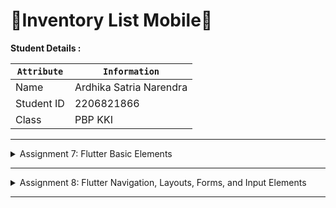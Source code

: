 # 📝Inventory List Mobile📝

**Student Details :**

|  `Attribute`  |               `Information`               |
|---------------|-------------------------------------------|
| Name          | Ardhika Satria Narendra                   |
| Student ID    | 2206821866                                |
| Class         | PBP KKI                                   |

---
<details>
<summary>Assignment 7: Flutter Basic Elements</summary>

## Questions and Answers

### -> What are the main differences between stateless and stateful widget in Flutter?

- Stateless Widgets:
Stateless Widgets are simple. In Stateless Widgets they only create themselves once, using the data you provide in their elements (text, color, etc.). Unless the information changes, they remain unchanged over time. They don't have to monitor any changes, which makes them effective.

    Example: 
    Imagine a stateless widget as an object of art that is displayed on a gallery wall. This landscape painting is stunning. It is simply there for people to look at; it doesn't make any changes on its own. It's the same painting in the gallery every time you walk in. It just captures a single point in time and is static. A stateless widget in Flutter resembles this artwork. Until the developer (the artist) chooses to remove it and hang a new painting (update the widget with new data), nothing will change. 

    Stateless Widgets is always the same unless someone actively changes or modifies it. It remains unchanged.

- Stateful Widgets:
In Stateful Widgets when something changes, they are able to stay informed and make updates to themselves. They possess a "memory" of their present situation. As a result, the program will remember and update to reflect any modifications made to any user input, timers, or other features over time.

    Example: 
    Now imagine a digital clock placed next to the artwork. With seconds counting down, the current time appears on this clock. It always displays the most recent time, which is refreshed every second. The time will have changed if you turn away and then turn back around. The clock is always current and "remembers" the time. A stateful widget in Flutter is similar to this digital clock. It could changes anytime when developer input something . It can refresh itself (the display updates every second) and remember information (such the current time) and if something interacts with it (like setting an alarm), the stateful widget can respond and remember this new state (the time the alarm is set for). 

    Stateful Widget is dynamic, changing on its own, updating what it displays as time goes by, and remembering the changes that occur.

---

### -> Explain all widgets that you used in this assignment.
- `MaterialApp`: The starting point of a Material Design app. It's usually the root of the widget tree and wraps a number of widgets that commonly provide functionality like navigation, theming, and localization.

- `ThemeData`: This is used to share colors and font styles throughout the app. It allows for consistent design across the app and adherence to Material Design guidelines.

- `Scaffold`: It offers a framework with default app bar, body, floating action button, drawer, and bottom navigation. It’s like the backbone for a screen in Flutter.

- `AppBar`: Provides a standard app bar with a title, back button, and actions. It's automatically implied to contain navigation and status information.

- `Padding`: This widget is often used to create whitespace around a widget to avoid a cramped layout.

- `Column`: Useful for displaying widgets in a vertical manner. It can be thought of as a div in HTML that uses a column-based layout.

- `Text`: The most commonly used widget for showing content on the screen. It can be styled using the style property to change things like font size, weight, color, etc.

- `GridView.count`: It allows you to create a grid layout with a specific number of columns (defined by crossAxisCount). Each child of the GridView is placed in a tile and arranged into a two-dimensional array.

- `MenuCard`: This is a custom widget that you would define in your Flutter code. It encapsulates the visual structure and behavior of a menu item card.

- `InkWell`: A widget that provides feedback to a user's interaction with its child, usually by displaying a ripple effect upon touch. It's commonly used with Material to provide visual feedback.

- `Container`: A multi-purpose widget that can be used to apply padding, margins, borders, or color to its child. It's also useful for alignment and sizing.

- `Center`: Centers its child within the available space. It's a straightforward way to align a widget along both the X and Y axes.

- `Icon`: Displays a graphical icon from the material icons library. It's typically used for buttons, form fields, and in AppBar actions.

- `SnackBar`: An overlay used to display a lightweight message at the bottom of the screen. It can be swiped to dismiss and can include an optional action.

---

### -> Explain how you implemented the checklist above step-by-step (not just following the tutorial).

1. **Generate a new Flutter Project**

    A new Flutter project called `inventory_list` is created by running the `flutter create` command in the terminal. This initializes a fresh Flutter application with all the necessary files and directories following Flutter's default project structure.

    The purpose of this step is to set up the base environment for Flutter development. This creates a number of files and directories that are standard for all Flutter projects, including Dart code files, resources, and configuration files that define the project's dependencies and settings.

    ```
    flutter create inventory_list
    cd inventory_list
    flutter run
    ```

2. **Main.dart file modification**

    The `main.dart` file, which serves as the entry point of the Flutter application, is modified to include imports for Flutter material components and the custom `menu.dart` file. The `MyApp` class is also modified to return a `MaterialApp` with an indigo color theme.

    Modifying the `main.dart` file is essential to configure the initial settings of the application, such as its title, theme, and the home screen widget. By importing `menu.dart`, i make the `MyHomePage` widget available to `MaterialApp`. Changing the theme color to indigo customizes the look and feel of the application to match the desired aesthetic.

    ```
    import 'package:flutter/material.dart';
    import 'package:inventory_list/menu.dart';

    void main() {
    runApp(const MyApp());
    }

    class MyApp extends StatelessWidget {
    const MyApp({super.key});

    // This widget is the root of your application.
    @override
    Widget build(BuildContext context) {
        return MaterialApp(
        title: 'Flutter Demo',
        theme: ThemeData(
            // This is the theme of your application.
            //
            // TRY THIS: Try running your application with "flutter run". You'll see
            // the application has a blue toolbar. Then, without quitting the app,
            // try changing the seedColor in the colorScheme below to Colors.green
            // and then invoke "hot reload" (save your changes or press the "hot
            // reload" button in a Flutter-supported IDE, or press "r" if you used
            // the command line to start the app).
            //
            // Notice that the counter didn't reset back to zero; the application
            // state is not lost during the reload. To reset the state, use hot
            // restart instead.
            //
            // This works for code too, not just values: Most code changes can be
            // tested with just a hot reload.
            // colorScheme: ColorScheme.fromSeed(seedColor: Colors.indigo),
            // useMaterial3: true,
            primarySwatch: Colors.indigo
        ),
        home: MyHomePage(),
        );
    }
    }
    ```

3. **Create a new file named `menu.dart` in the `inventory_list/lib` and create the `HomePage` widget**

    A new file named `menu.dart` is created within the `lib` directory of the Flutter project. Inside `menu.dart`, the `MyHomePage` stateless widget is defined, which uses a `Scaffold` to structure the layout of the home page. This includes an `AppBar`, a `GridView` for items, and custom `ShopCard` widgets.

    Creating a separate `menu.dart` file helps organize the code by separating the home page layout and logic from the main application file. The `Scaffold` provides a standard app layout structure with common elements like an app bar and body. The `GridView` is used to create a grid of cards for each shop item, providing a responsive layout for different screen sizes. The `ShopCard` widgets are used to encapsulate the design and behavior of each card, making the code more modular and reusable.

    ```
    import 'package:flutter/material.dart';

    class MyHomePage extends StatelessWidget {
    MyHomePage({Key? key}) : super(key: key);

    final List<ShopItem> items = [
        ShopItem("View Items", Icons.checklist, Colors.green),
        ShopItem("Add Item", Icons.add_shopping_cart, Colors.blue),
        ShopItem("Logout", Icons.logout, Colors.red),
    ];


    // This widget is the home page of your application. It is stateful, meaning
    // that it has a State object (defined below) that contains fields that affect
    // how it looks.

    // This class is the configuration for the state. It holds the values (in this
    // case the title) provided by the parent (in this case the App widget) and
    // used by the build method of the State. Fields in a Widget subclass are
    // always marked "final".

    @override
        Widget build(BuildContext context) {
            return Scaffold(
            appBar: AppBar(
                title: const Text(
                'Inventory List',
                ),
            ),
            body: SingleChildScrollView(
                // Scrolling wrapper widget
                child: Padding(
                padding: const EdgeInsets.all(10.0), // Set padding for the page
                child: Column(
                    // Widget to display children vertically
                    children: <Widget>[
                    const Padding(
                        padding: EdgeInsets.only(top: 10.0, bottom: 10.0),
                        // Text widget to display text with center alignment and appropriate style
                        child: Text(
                        'PBP Shop', // Text indicating the shop name
                        textAlign: TextAlign.center,
                        style: TextStyle(
                            fontSize: 30,
                            fontWeight: FontWeight.bold,
                        ),
                        ),
                    ),
                    // Grid layout
                    GridView.count(
                        // Container for our cards.
                        primary: true,
                        padding: const EdgeInsets.all(20),
                        crossAxisSpacing: 10,
                        mainAxisSpacing: 10,
                        crossAxisCount: 3,
                        shrinkWrap: true,
                        children: items.map((ShopItem item) {
                        // Iteration for each item
                        return ShopCard(item);
                        }).toList(),
                    ),
                    ],
                ),
                ),
            ),
            );
        }
    }

    class ShopCard extends StatelessWidget {
    final ShopItem item;

    const ShopCard(this.item, {Key? key}) : super(key: key); // Constructor

    @override
    Widget build(BuildContext context) {
        return Material(
        color: item.color,
        child: InkWell(
            // Responsive touch area
            onTap: () {
            // Show a SnackBar when clicked
            ScaffoldMessenger.of(context)
                ..hideCurrentSnackBar()
                ..showSnackBar(SnackBar(
                    content: Text("You pressed the ${item.name} button!")));
            },
            child: Container(
            // Container to hold Icon and Text
            padding: const EdgeInsets.all(8),
            child: Center(
                child: Column(
                mainAxisAlignment: MainAxisAlignment.center,
                children: [
                    Icon(
                    item.icon,
                    color: Colors.white,
                    size: 30.0,
                    ),
                    const Padding(padding: EdgeInsets.all(3)),
                    Text(
                    item.name,
                    textAlign: TextAlign.center,
                    style: const TextStyle(color: Colors.white),
                    ),
                ],
                ),
            ),
            ),
        ),
        );
    }
    }

    class ShopItem {
    final String name;
    final IconData icon;
    final Color color;

    ShopItem(this.name, this.icon, this.color);
    }
    ```

**Bonus: Enhancements for Color Customization**

The `ShopItem` class is expanded to include a `color` field, and the `ShopCard` widget is updated to use this color for its material background. The `items` list in `MyHomePage` is updated to include a specific color for each item.

Adding a color attribute to the `ShopItem` class allows for more flexible and dynamic styling of the `ShopCard` widgets. By passing the color to the `Material` widget in `ShopCard`, each card can be visually distinct, which can improve user interaction and the overall user experience. This customization enhances the visual appeal of the app and allows for a more branded or thematic design approach.

    ```
    // Update items list to include a color for each item
    final List<ShopItem> items = [
        ShopItem("View Items", Icons.checklist, Colors.green),
        ShopItem("Add Item", Icons.add_shopping_cart, Colors.blue),
        ShopItem("Logout", Icons.logout, Colors.red),
    ];
    ```

    ```
    // Update ShopCard to accept and use a color
    class ShopCard extends StatelessWidget {
    final ShopItem item;

    const ShopCard(this.item, {Key? key}) : super(key: key);

    @override
    Widget build(BuildContext context) {
        return Material(
        color: item.color, // Use the color from the item
        // Rest of your ShopCard code...
        );
    }
    }
    ```

    ```
    // Update ShopItem class to include a color
    class ShopItem {
    final String name;
    final IconData icon;
    final Color color; // Add the color property

    ShopItem(this.name, this.icon, this.color); // Update constructor to include color
    }
    ```

</details>

---

<details>
<summary>Assignment 8: Flutter Navigation, Layouts, Forms, and Input Elements</summary>

## Questions and Answers

### -> Explain the difference between `Navigator.push()` and `Navigator.pushReplacement()`, accompanied by examples of the correct usage of both methods!

navigator.push() : This method is used when you want to move to a new screen while maintaining the current screen in the navigation stack. In other words, the previous screen is not eliminated when you navigate to the new one. It resembles adding a new page on top of the ones that already exist. Using {Navigator.push()} allows you to utilize the back button to go back to the previous screen.

Example Usage of Navigator.push() : Imagine you have a product list on your app. You want to display the product details on a new screen when a user taps on one of the products. Since the user may want to return to the list of items after seeing the information, you would use `Navigator.push()` in this case.

    ```
    Navigator.push(
        context,
        MaterialPageRoute(builder: (context) => ProductDetailsScreen()),
    );
    ```

Navigator.pushReplacement() : If you want to change to a different screen without remaining the current screen in the browser stack, you can use this technique. The new screen essentially takes the place of the old one. When you want the user to stay on the current screen but not go back, this is helpful.

Example Usage of Navigator.pushReplacement() : An example of this usually happens in a login flow. A user is able to access the app's home screen after successfully logging in. Returning to the login screen once logged in is not logical, thus in this case, you would use `Navigator.pushReplacement().

    ```
    Navigator.pushReplacement(
        context,
        MaterialPageRoute(builder: (context) => HomeScreen()),
    );
    ```

In short up, if the user needs to return to the previous screen, utilize {Navigator.push()`. If you want to completely replace the current screen and keep the user from returning to it, use {Navigator.pushReplacement().

---

### -> Explain each layout widget in Flutter and their respective usage contexts!

•	Container: This widget has a lot of flexibility. I use it anytime I have to make a box with a certain border, background color, width, or height. It works well for aligning its child widget and adding margin and padding. If you're familiar with web development, it's similar to an HTML div.
•	Row and Column: For both horizontal (row) and vertical (column) linear layouts, row and column are the essential elements. For example, I use Rows to arrange icons on a toolbar or other widgets side by side. I can place widgets on top of each other, such as form fields in a login screen, with the help of columns. In CSS, they are comparable to flexbox.
•	Stack: For overlaying widgets on top of one other, this widget is great. I frequently use it to create complex user interfaces (UIs) with floating buttons or to overlay text on photos.
•	GridView: GridView is my go-to widget when I need to create a grid layout, such as a gallery or a grid of choices. It is quite helpful for showing objects in a structured format because it automatically puts its child widgets into a grid.
•	ListView: For creating scrolling lists, this is ideal. For stuff like chat interfaces, to-do lists, or settings menus, I use it all the time. It works well with extensive lists of items and can handle lists that are both vertical and horizontal.
•	Padding and Allign: I use padding to add space around a widget, and align works well for lining up a child widget inside of its parent. They are straightforward but quite helpful for adjusting the setup.
•	Flex and Expanded: Expanded widgets within Rows and Columns split the free space among their children. Flex is used to create flexible layouts. For example, I can make a button expand to fill the screen's width by using Expanded to make a widget occupy all available space.
•	Wrap: This is a useful but unfamiliar widget. It immediately wraps its progeny to the next line when they take up more space than is available. It works really well for making a set of buttons that need to wrap on small screens, or for making a tag system.
•	SizedBox: SizedBox is an ideal solution for me anytime I need to specify an exact size for a widget or create space between them. It can be used to make spaces in a layout, much like a spacer.

---

### -> List the form input elements you used in this assignment and explain why you used these input elements!


---

### -> How is clean architecture implemented in a Flutter application?

Coding a Flutter application with a clean, modular, and easily maintainable code structure is known as clean architecture. I'd handle it by separating the code into three layers which are: (1). Presentation Layer/UI, in the `presentation` folder, I design my Flutter widgets. These are responsible for displaying the user interface. I try to keep them simple, handling only UI-related tasks. (2) Domain Layer, I create the `domain` folder for the core business logic. This is where I define entities and business rules that are independent of any framework. It's the heart of the application. (3) Data Sources, I implement data sources like databases or APIs in the `application` layer. In order to maintain the independence and testability of the core business logic, repositories in this layer interface with these data sources.

---

### -> Explain how you implemented the checklist above step-by-step! (not just following the tutorial)

1. **Create widgets and screen from Lab**

    menu.dart

    ``` 
    import 'package:flutter/material.dart';
    import 'package:inventory_list/widgets/left_drawer.dart';
    import 'package:inventory_list/widgets/shop_card.dart';

    class MyHomePage extends StatelessWidget {
    MyHomePage({Key? key}) : super(key: key);

    final List<ShopItem> items = [
        ShopItem("View Items", Icons.checklist, Colors.green),
        ShopItem("Add Item", Icons.add_shopping_cart, Colors.blue),
        ShopItem("Logout", Icons.logout, Colors.red),
    ];


    // This widget is the home page of your application. It is stateful, meaning
    // that it has a State object (defined below) that contains fields that affect
    // how it looks.

    // This class is the configuration for the state. It holds the values (in this
    // case the title) provided by the parent (in this case the App widget) and
    // used by the build method of the State. Fields in a Widget subclass are
    // always marked "final".

    @override
        Widget build(BuildContext context) {
            return Scaffold(
            appBar: AppBar(
                title: const Text(
                'Inventory List',
                ),
            ),
            drawer: const LeftDrawer(),
            body: SingleChildScrollView(
                // Scrolling wrapper widget
                child: Padding(
                padding: const EdgeInsets.all(10.0), // Set padding for the page
                child: Column(
                    // Widget to display children vertically
                    children: <Widget>[
                    const Padding(
                        padding: EdgeInsets.only(top: 10.0, bottom: 10.0),
                        // Text widget to display text with center alignment and appropriate style
                        child: Text(
                        'PBP Shop', // Text indicating the shop name
                        textAlign: TextAlign.center,
                        style: TextStyle(
                            fontSize: 30,
                            fontWeight: FontWeight.bold,
                        ),
                        ),
                    ),
                    // Grid layout
                    GridView.count(
                        // Container for our cards.
                        primary: true,
                        padding: const EdgeInsets.all(20),
                        crossAxisSpacing: 10,
                        mainAxisSpacing: 10,
                        crossAxisCount: 3,
                        shrinkWrap: true,
                        children: items.map((ShopItem item) {
                        // Iteration for each item
                        return ShopCard(item);
                        }).toList(),
                    ),
                    ],
                ),
                ),
            ),
            );
        }
    }

    ```

    shoplist_form.dart

    ```
    import 'package:flutter/material.dart';
    import 'package:inventory_list/widgets/left_drawer.dart';

    class ShopFormPage extends StatefulWidget {
        const ShopFormPage({super.key});

        @override
        State<ShopFormPage> createState() => _ShopFormPageState();
    }

    class _ShopFormPageState extends State<ShopFormPage> {
        final _formKey = GlobalKey<FormState>();
        String _name = "";
        int _price = 0;
        String _description = "";
        int _amount = 0;

        @override
        Widget build(BuildContext context) {
            return Scaffold(
            appBar: AppBar(
                title: const Center(
                child: Text(
                    'Add Item Form',
                ),
                ),
                backgroundColor: Colors.indigo,
                foregroundColor: Colors.white,
            ),
            // Adding the previously created drawer here
            drawer: const LeftDrawer(),
            body: Form(
                key: _formKey,
                child: SingleChildScrollView(
                child: Column(
                    crossAxisAlignment: CrossAxisAlignment.start,
                    children: [
                    Padding(
                        padding: const EdgeInsets.all(8.0),
                        child: TextFormField(
                        decoration: InputDecoration(
                            hintText: "Product Name",
                            labelText: "Product Name",
                            border: OutlineInputBorder(
                            borderRadius: BorderRadius.circular(5.0),
                            ),
                        ),
                        onChanged: (String? value) {
                            setState(() {
                            _name = value!;
                            });
                        },
                        onSaved: (String? value) {
                            setState(() {
                            _name = value!;
                            });
                        },
                        validator: (String? value) {
                            if (value == null || value.isEmpty) {
                            return "Name cannot be empty!";
                            }
                            return null;
                        },
                        ),
                    ),
                    Padding(
                        padding: const EdgeInsets.all(8.0),
                        child: TextFormField(
                        decoration: InputDecoration(
                            hintText: "Amount",
                            labelText: "Amount",
                            border: OutlineInputBorder(
                            borderRadius: BorderRadius.circular(5.0),
                            ),
                        ),
                        onChanged: (String? value) {
                            setState(() {
                            _amount = int.tryParse(value!) ?? _amount;
                            });
                        },
                        onSaved: (String? value) {
                            setState(() {
                            _amount = int.tryParse(value!) ?? _amount;
                            });
                        },
                        validator: (String? value) {
                            if (value == null || value.isEmpty) {
                            return "Amount cannot be empty!";
                            }
                            if (int.tryParse(value) == null) {
                            return "Amount must be a number!";
                            }
                            return null;
                        },
                        ),
                    ),
                    Padding(
                        padding: const EdgeInsets.all(8.0),
                        child: TextFormField(
                        decoration: InputDecoration(
                            hintText: "Price",
                            labelText: "Price",
                            border: OutlineInputBorder(
                            borderRadius: BorderRadius.circular(5.0),
                            ),
                        ),
                        onChanged: (String? value) {
                            setState(() {
                            _price = int.tryParse(value!) ?? _price;
                            });
                        },
                        onSaved: (String? value) {
                            setState(() {
                            _price = int.tryParse(value!) ?? _price;
                            });
                        },
                        validator: (String? value) {
                            if (value == null || value.isEmpty) {
                            return "Price cannot be empty!";
                            }
                            if (int.tryParse(value) == null) {
                            return "Price must be a number!";
                            }
                            return null;
                        },
                        ),
                    ),
                    Padding(
                        padding: const EdgeInsets.all(8.0),
                        child: TextFormField(
                        decoration: InputDecoration(
                            hintText: "Description",
                            labelText: "Description",
                            border: OutlineInputBorder(
                            borderRadius: BorderRadius.circular(5.0),
                            ),
                        ),
                        onChanged: (String? value) {
                            setState(() {
                            _description = value!;
                            });
                        },
                        onSaved: (String? value) {
                            setState(() {
                            _description = value!;
                            });
                        },
                        validator: (String? value) {
                            if (value == null || value.isEmpty) {
                            return "Description cannot be empty!";
                            }
                            return null;
                        },
                        ),
                    ),
                    Align(
                        alignment: Alignment.bottomCenter,
                        child: Padding(
                        padding: const EdgeInsets.all(8.0),
                        child: ElevatedButton(
                            style: ButtonStyle(
                            backgroundColor:
                                MaterialStateProperty.all(Colors.indigo),
                            ),
                            onPressed: () {
                            if (_formKey.currentState!.validate()) {
                                showDialog(
                                context: context,
                                builder: (context) {
                                    return AlertDialog(
                                    title: const Text('Product successfully saved'),
                                    content: SingleChildScrollView(
                                        child: Column(
                                        crossAxisAlignment:
                                            CrossAxisAlignment.start,
                                        children: [
                                            // Display other values here
                                            Text('Name: $_name'),
                                            Text('Amount: $_amount'),
                                            Text('Price: $_price'),
                                            Text('Description: $_description')
                                        ],
                                        ),
                                    ),
                                    actions: [
                                        TextButton(
                                        child: const Text('OK'),
                                        onPressed: () {
                                            Navigator.pop(context);
                                        },
                                        ),
                                    ],
                                    );
                                },
                                );
                            // Reset the form after the dialog is displayed
                            _formKey.currentState!.reset();
                            }
                            },
                            child: const Text(
                            "Save",
                            style: TextStyle(color: Colors.white),
                            ),
                        ),
                        ),
                    ),
                    ]
                ),
                ),
            ),
            );
        }
    }

    ```

    left_drawer

    ```
    import 'package:flutter/material.dart';
    import 'package:inventory_list/screens/menu.dart';
    import 'package:inventory_list/screens/shoplist_form.dart';

    class LeftDrawer extends StatelessWidget {
    const LeftDrawer({super.key});

    @override
    Widget build(BuildContext context) {
        return Drawer(
        child: ListView(
            children: [
            const DrawerHeader(
                decoration: BoxDecoration(
                color: Colors.indigo,
                ),
                child: Column(
                children: [
                    Text(
                    'Inventory List',
                    textAlign: TextAlign.center,
                    style: TextStyle(
                        fontSize: 30,
                        fontWeight: FontWeight.bold,
                        color: Colors.white,
                    ),
                    ),
                    Padding(padding: EdgeInsets.all(10)),
                    Text("Write all your shopping needs here!",
                        // Adding text style with center alignment, font size 15, white color, and regular weight
                    style: TextStyle(
                        fontSize: 15,
                        color: Colors.white,
                        fontWeight: FontWeight.w100,
                    ),
                    textAlign: TextAlign.center,
                    ),
                ],
                ),
            ),
            ListTile(
                leading: const Icon(Icons.home_outlined),
                title: const Text('Home Page'),
                // Redirection to MyHomePage
                onTap: () {
                Navigator.pushReplacement(
                    context,
                    MaterialPageRoute(
                        builder: (context) => MyHomePage(),
                    ));
                },
            ),
            ListTile(
                leading: const Icon(Icons.add_shopping_cart),
                title: const Text('Add Item'),
                // Redirection to ShopFormPage
                onTap: () {
                // Routing to ShopFormPage here, after ShopFormPage has been created.
                Navigator.pushReplacement(
                    context, 
                    MaterialPageRoute(builder: (context) => const ShopFormPage())
                );
                },
            ),
            ],
        ),
        );
    }
    }

    ```

    shop_card.dart

    ```
    import 'package:flutter/material.dart';
    import 'package:inventory_list/screens/shoplist_form.dart';

    // Updated ShopItem class with color attribute
    class ShopItem {
    final String name;
    final IconData icon;
    final Color color; // New color attribute

    ShopItem(this.name, this.icon, this.color); // Constructor includes color
    }

    // ShopCard widget to display each item as a card
    class ShopCard extends StatelessWidget {
    final ShopItem item;

    const ShopCard(this.item, {super.key}); // Constructor

    @override
    Widget build(BuildContext context) {
        return Material(
        color: item.color, // Use color from the item
        child: InkWell(
            onTap: () {
            ScaffoldMessenger.of(context)
                ..hideCurrentSnackBar()
                ..showSnackBar(SnackBar(
                    content: Text("You pressed the ${item.name} button!")));

            if (item.name == "Add Item") {
                Navigator.push(
                context,
                MaterialPageRoute(
                    builder: (context) => ShopFormPage(),
                ),
                );
            }
            },
            child: Container(
            padding: const EdgeInsets.all(8),
            child: Center(
                child: Column(
                mainAxisAlignment: MainAxisAlignment.center,
                children: [
                    Icon(
                    item.icon,
                    color: Colors.white,
                    size: 30.0,
                    ),
                    const Padding(padding: EdgeInsets.all(3)),
                    Text(
                    item.name,
                    textAlign: TextAlign.center,
                    style: const TextStyle(color: Colors.white),
                    ),
                ],
                ),
            ),
            ),
        ),
        );
    }
    }

    // Main widget or any other part of your application where you use the ShopCard
    class YourMainWidget extends StatelessWidget {
    @override
    Widget build(BuildContext context) {
        // List of ShopItem objects with different colors
        final List<ShopItem> items = [
        ShopItem("View Items", Icons.checklist, Colors.green),
        ShopItem("Add Item", Icons.add_shopping_cart, Colors.blue),
        ShopItem("Logout", Icons.logout, Colors.red),
        ];

        return Scaffold(
        appBar: AppBar(
            title: Text("Inventory List"),
        ),
        body: ListView.builder(
            itemCount: items.length,
            itemBuilder: (context, index) {
            return ShopCard(items[index]);
            },
        ),
        );
    }
    }


    ```

</details>

---